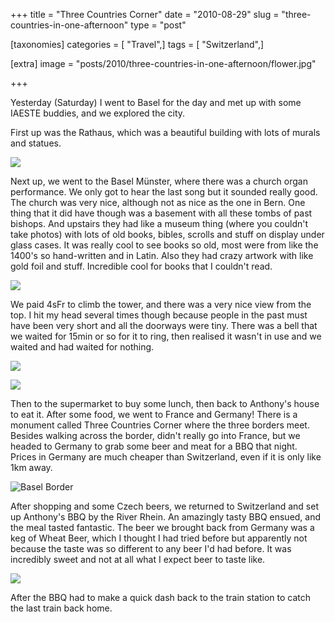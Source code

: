 +++
title = "Three Countries Corner"
date = "2010-08-29"
slug = "three-countries-in-one-afternoon"
type = "post"

[taxonomies]
categories = [ "Travel",]
tags = [ "Switzerland",]

[extra]
image = "posts/2010/three-countries-in-one-afternoon/flower.jpg"

+++

Yesterday (Saturday) I went to Basel for the day and met up with some IAESTE buddies, and we explored the city.

First up was the Rathaus, which was a beautiful building with lots of murals and statues.

![](rathaus.jpg)

Next up, we went to the Basel Münster, where there was a church organ performance. We only got to hear the last song but it sounded really good. The church was very nice, although not as nice as the one in Bern. One thing that it did have though was a basement with all these tombs of past bishops. And upstairs they had like a museum thing (where you couldn't take photos) with lots of old books, bibles, scrolls and stuff on display under glass cases. It was really cool to see books so old, most were from like the 1400's so hand-written and in Latin. Also they had crazy artwork with like gold foil and stuff. Incredible cool for books that I couldn't read.

![](tombs.jpg)

We paid 4sFr to climb the tower, and there was a very nice view from the top. I hit my head several times though because people in the past must have been very short and all the doorways were tiny. There was a bell that we waited for 15min or so for it to ring, then realised it wasn't in use and we waited and had waited for nothing.

![](narrow.jpg)

![](roof.jpg)

Then to the supermarket to buy some lunch, then back to Anthony's house to eat it. After some food, we went to France and Germany! There is a monument called Three Countries Corner where the three borders meet. Besides walking across the border, didn't really go into France, but we headed to Germany to grab some beer and meat for a BBQ that night. Prices in Germany are much cheaper than Switzerland, even if it is only like 1km away.

![Basel Border](flower.jpg)

After shopping and some Czech beers, we returned to Switzerland and set up Anthony's BBQ by the River Rhein. An amazingly tasty BBQ ensued, and the meal tasted fantastic. The beer we brought back from Germany was a keg of Wheat Beer, which I thought I had tried before but apparently not because the taste was so different to any beer I'd had before. It was incredibly sweet and not at all what I expect beer to taste like.

![](bbq.jpg)

After the BBQ had to make a quick dash back to the train station to catch the last train back home.